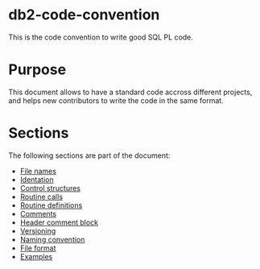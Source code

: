 # db2-code-convention

This is the code convention to write good SQL PL code.

# Purpose

This document allows to have a standard code accross different projects, and helps new contributors to write the code in the same format.

# Sections

The following sections are part of the document:

 * [File names](fileNames.md)
 * [Identation](identation.md)
 * [Control structures](controlStrctures.md)
 * [Routine calls](routineCalls.md)
 * [Routine definitions](routineDefinitions.md)
 * [Comments](comments.md)
 * [Header comment block](headerCommentBlock.md)
 * [Versioning](versioning.md)
 * [Naming convention](namingConvention.md)
 * [File format](fileFormat.md)
 * [Examples](examples.md)

